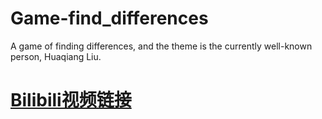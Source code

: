 # Game-find_differences
A game of finding differences, and the theme is the currently well-known person, Huaqiang Liu.
# [Bilibili视频链接](https://www.bilibili.com/video/BV1Bq4y1Z7Cv)
